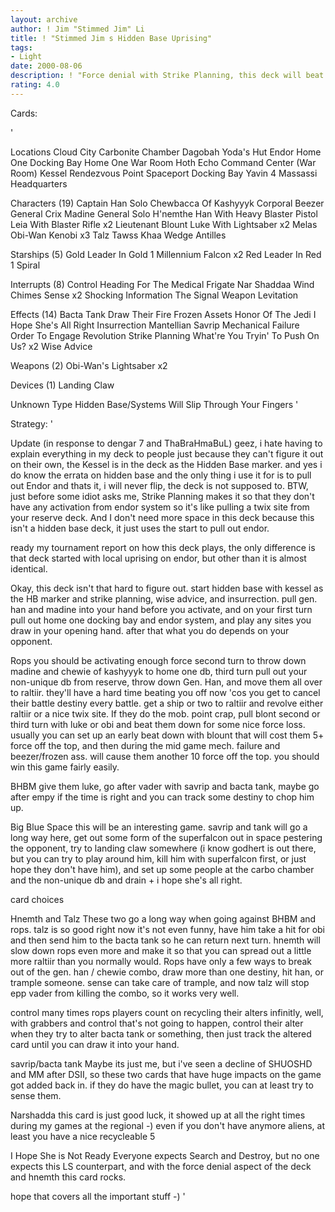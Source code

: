 ```yaml
---
layout: archive
author: ! Jim "Stimmed Jim" Li
title: ! "Stimmed Jim s Hidden Base Uprising"
tags:
- Light
date: 2000-08-06
description: ! "Force denial with Strike Planning, this deck will beat rops most of the time, an older version of this went 3-0 at Bespin Regionals."
rating: 4.0
---
```

Cards: 

'


Locations
Cloud City Carbonite Chamber
Dagobah Yoda's Hut
Endor
Home One Docking Bay
Home One War Room
Hoth Echo Command Center (War Room)
Kessel
Rendezvous Point
Spaceport Docking Bay
Yavin 4 Massassi Headquarters

Characters (19)
Captain Han Solo
Chewbacca Of Kashyyyk
Corporal Beezer
General Crix Madine
General Solo
H'nemthe
Han With Heavy Blaster Pistol
Leia With Blaster Rifle  x2
Lieutenant Blount
Luke With Lightsaber  x2
Melas
Obi-Wan Kenobi	x3
Talz
Tawss Khaa
Wedge Antilles

Starships (5)
Gold Leader In Gold 1
Millennium Falcon  x2
Red Leader In Red 1
Spiral

Interrupts (8)
Control
Heading For The Medical Frigate
Nar Shaddaa Wind Chimes
Sense  x2
Shocking Information
The Signal
Weapon Levitation

Effects (14)
Bacta Tank
Draw Their Fire
Frozen Assets
Honor Of The Jedi
I Hope She's All Right
Insurrection
Mantellian Savrip
Mechanical Failure
Order To Engage
Revolution
Strike Planning
What're You Tryin' To Push On Us?  x2
Wise Advice

Weapons (2)
Obi-Wan's Lightsaber  x2

Devices (1)
Landing Claw

Unknown Type
Hidden Base/Systems Will Slip Through Your Fingers
'

Strategy: '

Update (in response to dengar 7 and ThaBraHmaBuL)
geez, i hate having to explain everything in my deck to people just because they can't figure it out on their own, the Kessel is in the deck as the Hidden Base marker.  and yes i do know the errata on hidden base and the only thing i use it for is to pull out Endor and thats it, i will never flip, the deck is not supposed to.  BTW, just before some idiot asks me, Strike Planning makes it so that they don't have any activation from endor system so it's like pulling a twix site from your reserve deck.  And I don't need more space in this deck because this isn't a hidden base deck, it just uses the start to pull out endor.

ready my tournament report on how this deck plays, the only difference is that deck started with local uprising on endor, but other than it is almost identical.


Okay, this deck isn't that hard to figure out.  start hidden base with kessel as the HB marker and strike planning, wise advice, and insurrection.  pull gen. han and madine into your hand before you activate, and on your first turn pull out home one docking bay and endor system, and play any sites you draw in your opening hand. after that what you do depends on your opponent.

Rops  you should be activating enough force second turn to throw down madine and chewie of kashyyyk to home one db, third turn pull out your non-unique db from reserve, throw down Gen. Han, and move them all over to raltiir.  they'll have a hard time beating you off now 'cos you get to cancel their battle destiny every battle.  get a ship or two to raltiir and revolve either raltiir or a nice twix site.  If they do the mob. point crap, pull blont second or third turn with luke or obi and beat them down for some nice force loss.  usually you can set up an early beat down with blount that will cost them 5+ force off the top, and then during the mid game mech. failure and beezer/frozen ass. will cause them another 10 force off the top.  you should win this game fairly easily.

BHBM  give them luke, go after vader with savrip and bacta tank, maybe go after empy if the time is right and you can track some destiny to chop him up.

Big Blue Space  this will be an interesting game.  savrip and tank will go a long way here, get out some form of the superfalcon out in space pestering the opponent, try to landing claw somewhere (i know godhert is out there, but you can try to play around him, kill him with superfalcon first, or just hope they don't have him), and set up some people at the carbo chamber and the non-unique db and drain + i hope she's all right.

card choices

Hnemth and Talz
These two go a long way when going against BHBM and rops.  talz is so good right now it's not even funny, have him take a hit for obi and then send him to the bacta tank so he can return next turn.	hnemth will slow down rops even more and make it so that you can spread out a little more raltiir than you normally would.  Rops have only a few ways to break out of the gen. han / chewie combo, draw more than one destiny, hit han, or trample someone.  sense can take care of trample, and now talz will stop epp vader from killing the combo, so it works very well.

control
many times rops players count on recycling their alters infinitly, well, with grabbers and control that's not going to happen, control their alter when they try to alter bacta tank or something, then just track the altered card until you can draw it into your hand.

savrip/bacta tank
Maybe its just me, but i've seen a decline of SHUOSHD and MM after DSII, so these two cards that have huge impacts on the game got added back in.  if they do have the magic bullet, you can at least try to sense them.

Narshadda
this card is just good luck, it showed up at all the right times during my games at the regional    -)    even if you don't have anymore aliens, at least you have a nice recycleable 5

I Hope She is Not Ready
Everyone expects Search and Destroy, but no one expects this LS counterpart, and with the force denial aspect of the deck and hnemth this card rocks.

hope that covers all the important stuff -)
'
